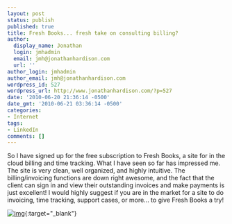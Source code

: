 ```yaml
---
layout: post
status: publish
published: true
title: Fresh Books... fresh take on consulting billing?
author:
  display_name: Jonathan
  login: jmhadmin
  email: jmh@jonathanhardison.com
  url: ''
author_login: jmhadmin
author_email: jmh@jonathanhardison.com
wordpress_id: 527
wordpress_url: http://www.jonathanhardison.com/?p=527
date: '2010-06-20 21:36:14 -0500'
date_gmt: '2010-06-21 03:36:14 -0500'
categories:
- Internet
tags:
- LinkedIn
comments: []
---
```

So I have signed up for the free subscription to Fresh Books, a site for in the cloud billing and time tracking.
What I have seen so far has impressed me. The site is very clean, well organized, and highly intuitive. The billing/invoicing functions are down right awesome, and the fact that the client can sign in and view their outstanding invoices and make payments is just excellent!
I would highly suggest if you are in the market for a site to do invoicing, time tracking, support cases, or more... to give Fresh Books a try!

[![img](http://www.jonathanhardison.com/wp-content/uploads/2010/06/freshbooks125x125-1.gif)](http://www.freshbooks.com/?ref=69297e42230706-1){:target="_blank"}
